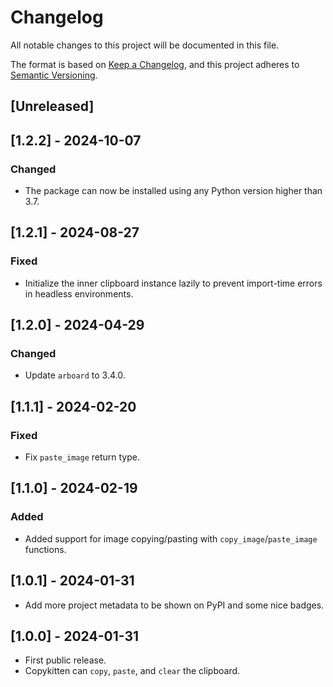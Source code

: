 # Changelog
All notable changes to this project will be documented in this file.

The format is based on [Keep a Changelog](https://keepachangelog.com/en/1.0.0/),
and this project adheres to [Semantic Versioning](https://semver.org/spec/v2.0.0.html).

## [Unreleased]

## [1.2.2] - 2024-10-07
### Changed
- The package can now be installed using any Python version higher than 3.7.

## [1.2.1] - 2024-08-27
### Fixed
- Initialize the inner clipboard instance lazily to prevent import-time errors in headless environments.

## [1.2.0] - 2024-04-29
### Changed
- Update `arboard` to 3.4.0.

## [1.1.1] - 2024-02-20
### Fixed
- Fix `paste_image` return type.

## [1.1.0] - 2024-02-19
### Added
- Added support for image copying/pasting with `copy_image`/`paste_image` functions.

## [1.0.1] - 2024-01-31
- Add more project metadata to be shown on PyPI and some nice badges.

## [1.0.0] - 2024-01-31
- First public release.
- Copykitten can `copy`, `paste`, and `clear` the clipboard.

